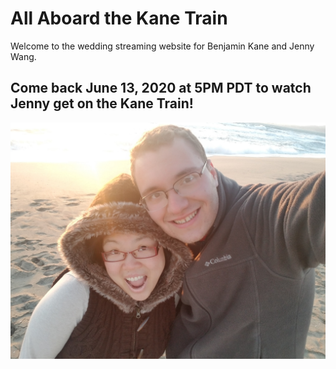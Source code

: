 # All Aboard the Kane Train

Welcome to the wedding streaming website for Benjamin Kane and Jenny Wang.

## Come back June 13, 2020 at 5PM PDT to watch Jenny get on the Kane Train!

![](./img/Ben-Jen-at-beach.jpg)
